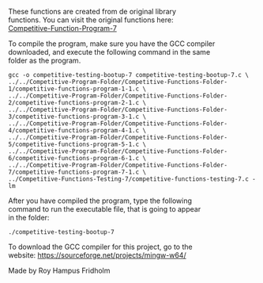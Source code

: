 
These  functions  are  created  from  de  original  library  
functions. You  can  visit  the  original  functions  here:  
[Competitive-Function-Program-7](https://github.com/H4PE0N/Competitive-Programming/tree/master/Competitive-Program-Folder/Competitive-Functions-Folder-7)

To compile the program, make sure you have the GCC compiler  
downloaded, and execute the following command in  the  same  
folder as the program.

```
gcc -o competitive-testing-bootup-7 competitive-testing-bootup-7.c \
../../Competitive-Program-Folder/Competitive-Functions-Folder-1/competitive-functions-program-1-1.c \
../../Competitive-Program-Folder/Competitive-Functions-Folder-2/competitive-functions-program-2-1.c \
../../Competitive-Program-Folder/Competitive-Functions-Folder-3/competitive-functions-program-3-1.c \
../../Competitive-Program-Folder/Competitive-Functions-Folder-4/competitive-functions-program-4-1.c \
../../Competitive-Program-Folder/Competitive-Functions-Folder-5/competitive-functions-program-5-1.c \
../../Competitive-Program-Folder/Competitive-Functions-Folder-6/competitive-functions-program-6-1.c \
../../Competitive-Program-Folder/Competitive-Functions-Folder-7/competitive-functions-program-7-1.c \
../Competitive-Functions-Testing-7/competitive-functions-testing-7.c -lm
```

After you have compiled the  program,  type  the  following  
command to run the executable file, that is going to appear  
in the folder:

```
./competitive-testing-bootup-7
```

To download the GCC compiler for this project,  go  to  the  
website: https://sourceforge.net/projects/mingw-w64/

Made by Roy Hampus Fridholm
